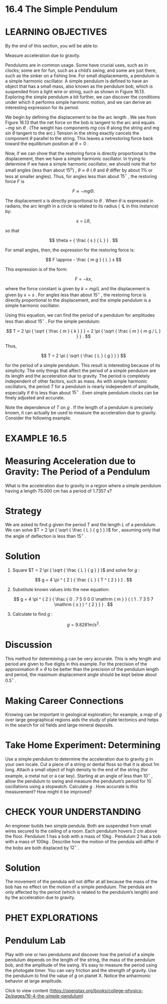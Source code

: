 # 16.4 The Simple Pendulum

# LEARNING OBJECTIVES

By the end of this section, you will be able to:

Measure acceleration due to gravity.

Pendulums are in common usage. Some have crucial uses, such as in clocks; some are for fun, such as a child’s swing; and some are just there, such as the sinker on a fishing line. For small displacements, a pendulum is a simple harmonic oscillator. A simple pendulum is defined to have an object that has a small mass, also known as the pendulum bob, which is suspended from a light wire or string, such as shown in Figure 16.13. Exploring the simple pendulum a bit further, we can discover the conditions under which it performs simple harmonic motion, and we can derive an interesting expression for its period.

We begin by defining the displacement to be the arc length . We see from Figure 16.13 that the net force on the bob is tangent to the arc and equals $- m g$ sin $\theta$ . (The weight has components $m g$ cos $\theta$ along the string and mg sin $\theta$ tangent to the arc.) Tension in the string exactly cancels the component $\theta$ parallel to the string. This leaves a netrestoring force back toward the equilibrium position at $\theta = 0$ .

Now, if we can show that the restoring force is directly proportional to the displacement, then we have a simple harmonic oscillator. In trying to determine if we have a simple harmonic oscillator, we should note that for small angles (less than about $1 5 ^ { \mathrm { { o } } } )$ , $\theta \approx \theta$ ( $\theta$ and $\theta$ differ by about $1 \%$ or less at smaller angles). Thus, for angles less than about $1 5 ^ { \circ }$ , the restoring force $F$ is

$$
F \approx - m g \Theta .
$$

The displacement $s$ is directly proportional to $\theta$ . When $\theta$ is expressed in radians, the arc length in a circle is related to its radius ( $\boldsymbol { \cdot } \boldsymbol { L }$ in this instance) by:

$$
s = L \theta ,
$$

so that

$$
\theta = { \frac { s } { L } } .
$$

For small angles, then, the expression for the restoring force is:

$$
F \approx - \frac { m g } { L } s
$$

This expression is of the form:

$$
F = - k x ,
$$

where the force constant is given by $k = m g / L$ and the displacement is given by $x = s$ . For angles less than about $1 5 ^ { \circ }$ , the restoring force is directly proportional to the displacement, and the simple pendulum is a simple harmonic oscillator.

Using this equation, we can find the period of a pendulum for amplitudes less than about $1 5 ^ { \circ }$ . For the simple pendulum:

$$
T = 2 \pi { \sqrt { \frac { m } { k } } } = 2 \pi { \sqrt { \frac { m } { m g / L } } } .
$$

Thus,

$$
T = 2 \pi { \sqrt { \frac { L } { g } } }
$$

for the period of a simple pendulum. This result is interesting because of its simplicity. The only things that affect the period of a simple pendulum are its length and the acceleration due to gravity. The period is completely independent of other factors, such as mass. As with simple harmonic oscillators, the period $T$ for a pendulum is nearly independent of amplitude, especially if $\theta$ is less than about $1 5 ^ { \circ }$ . Even simple pendulum clocks can be finely adjusted and accurate.

Note the dependence of $T$ on $g$ . If the length of a pendulum is precisely known, it can actually be used to measure the acceleration due to gravity. Consider the following example.

# EXAMPLE 16.5

# Measuring Acceleration due to Gravity: The Period of a Pendulum

What is the acceleration due to gravity in a region where a simple pendulum having a length 75.000 cm has a period of 1.7357 s?

# Strategy

We are asked to find $g$ given the period $T$ and the length $L$ of a pendulum. We can solve $T = 2 \pi { \sqrt { \frac { L } { g } } }$ for , assuming only that the angle of deflection is less than $1 5 ^ { \circ }$ .

# Solution

1. Square $T = 2 \pi { \sqrt { \frac { L } { g } } }$ and solve for $g$ :

$$
g = 4 \pi ^ { 2 } { \frac { L } { T ^ { 2 } } } .
$$

2. Substitute known values into the new equation:

$$
g = 4 \pi ^ { 2 } { \frac { 0 . 7 5 0 0 0 \mathrm { m } } { ( 1 . 7 3 5 7 \mathrm { s } ) ^ { 2 } } } .
$$

3. Calculate to find $g$ :

$$
g = 9 . 8 2 8 1 \mathrm { m } / \mathrm { s } ^ { 2 } .
$$

# Discussion

This method for determining $g$ can be very accurate. This is why length and period are given to five digits in this example. For the precision of the approximation $\theta \approx \theta$ to be better than the precision of the pendulum length and period, the maximum displacement angle should be kept below about $0 . 5 ^ { \mathrm { { \circ } } }$ .

# Making Career Connections

Knowing can be important in geological exploration; for example, a map of $g$ over large geographical regions aids the study of plate tectonics and helps in the search for oil fields and large mineral deposits.

# Take Home Experiment: Determining

Use a simple pendulum to determine the acceleration due to gravity $g$ in your own locale. Cut a piece of a string or dental floss so that it is about ${ \mathsf { 1 } } { \mathsf { m } }$ long. Attach a small object of high density to the end of the string (for example, a metal nut or a car key). Starting at an angle of less than $1 0 ^ { \circ }$ , allow the pendulum to swing and measure the pendulum’s period for 10 oscillations using a stopwatch. Calculate $g$ . How accurate is this measurement? How might it be improved?

# CHECK YOUR UNDERSTANDING

An engineer builds two simple pendula. Both are suspended from small wires secured to the ceiling of a room. Each pendulum hovers 2 cm above the floor. Pendulum 1 has a bob with a mass of $1 0 \mathrm { k g }$ . Pendulum 2 has a bob with a mass of $1 0 0 \mathrm { k g }$ . Describe how the motion of the pendula will differ if the bobs are both displaced by $1 2 ^ { \circ }$ .

# Solution

The movement of the pendula will not differ at all because the mass of the bob has no effect on the motion of a simple pendulum. The pendula are only affected by the period (which is related to the pendulum’s length) and by the acceleration due to gravity.

# PHET EXPLORATIONS

# Pendulum Lab

Play with one or two pendulums and discover how the period of a simple pendulum depends on the length of the string, the mass of the pendulum bob, and the amplitude of the swing. It’s easy to measure the period using the photogate timer. You can vary friction and the strength of gravity. Use the pendulum to find the value of $g$ on planet X. Notice the anharmonic behavior at large amplitude.

Click to view content (https://openstax.org/books/college-physics-2e/pages/16-4-the-simple-pendulum)